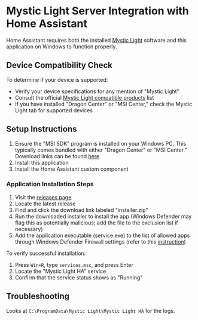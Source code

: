 # Mystic Light Server Integration with Home Assistant

Home Assistant requires both the installed [Mystic Light](https://www.msi.com/Landing/mystic-light-rgb-gaming-pc/mystic-light) software and this application on Windows to function properly.

## Device Compatibility Check

To determine if your device is supported:

- Verify your device specifications for any mention of "Mystic Light"
- Consult the official [Mystic Light compatible products](https://www.msi.com/Landing/mystic-light-rgb-gaming-pc/compatible-products) list
- If you have installed "Dragon Center" or "MSI Center," check the Mystic Light tab for supported devices

## Setup Instructions

1. Ensure the "MSI SDK" program is installed on your Windows PC. This typically comes bundled with either "Dragon Center" or "MSI Center." Download links can be found [here](https://www.msi.com/Landing/mystic-light-rgb-gaming-pc/download).
2. Install this application
3. Install the Home Assistant custom component

### Application Installation Steps

1. Visit the [releases page](https://github.com/and7ey/mystic-light-ha-app/releases)
2. Locate the latest release
3. Find and click the download link labeled "installer.zip"
4. Run the downloaded installer to install the app (Windows Defender may flag this as potentially malicious; add the file to the exclusion list if necessary)
5. Add the application executable (service.exe) to the list of allowed apps through Windows Defender Firewall settings (refer to this [instruction](https://support.microsoft.com/en-us/windows/risks-of-allowing-apps-through-windows-defender-firewall-654559af-3f54-3dcf-349f-71ccd90bcc5c))

To verify successful installation:

1. Press `Win+R`, type `services.msc`, and press Enter
2. Locate the "Mystic Light HA" service
3. Confirm that the service status shows as "Running"

## Troubleshooting

Looks at `C:\ProgramData\Mystic Light\Mystic Light HA` for the logs.
